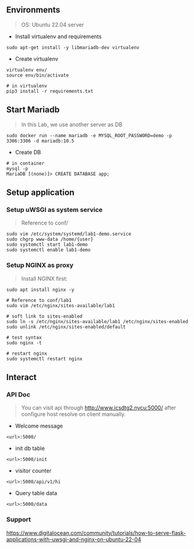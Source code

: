 
## Environments
>OS: Ubuntu 22.04 server
* Install virtualenv and requirements
```
sudo apt-get install -y libmariadb-dev virtualenv
```

* Create virtualenv 
```
virtualenv env/
source env/bin/activate

# in virtualenv
pip3 install -r requirements.txt
```

## Start Mariadb
>In this Lab, we use another server as DB 
```
sudo docker run --name mariadb -e MYSQL_ROOT_PASSWORD=demo -p 3306:3306 -d mariadb:10.5
```
* Create DB
```
# in container
mysql -p
MariaDB [(none)]> CREATE DATABASE app;
```

## Setup application
### Setup uWSGI as system service
>Reference to conf/
```
sudo vim /etc/system/systemd/lab1-demo.service
sudo chgrp www-data /home/{user}
sudo systemctl start lab1-demo
sudo systemctl enable lab1-demo
```

### Setup NGINX as proxy
>Install NGINX first: 
```
sudo apt install nginx -y
```

```
# Reference to conf/lab1
sudo vim /etc/nginx/sites-available/lab1

# soft link to sites-enabled
sudo ln -s /etc/nginx/sites-available/lab1 /etc/nginx/sites-enabled
sudo unlink /etc/nginx/sites-enabled/default

# test syntax
sudo nginx -t

# restart nginx
sudo systemctl restart nginx
```

## Interact
### API Doc
>You can visit api through http://www.icsdtg2.nycu:5000/<api> after configure host resolve on client manually.
* Welcome message
```
<url>:5000/
```
* init db table
```
<url>:5000/init 
```

* visitor counter
```
<url>:5000/api/v1/hi
```

* Query table data
```
<url>:5000/data
```

### Support
https://www.digitalocean.com/community/tutorials/how-to-serve-flask-applications-with-uwsgi-and-nginx-on-ubuntu-22-04
